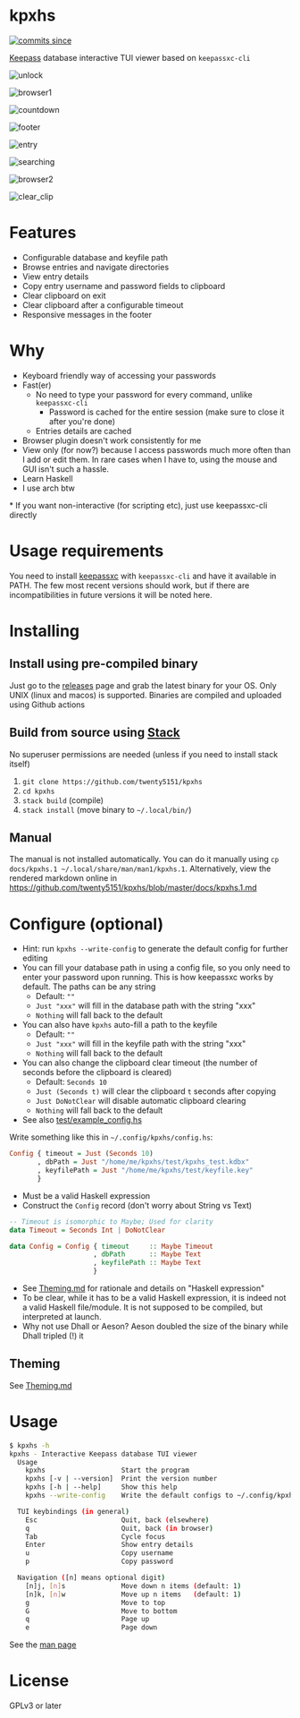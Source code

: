 # kpxhs

[![commits since](https://img.shields.io/github/commits-since/twenty5151/kpxhs/latest)](https://GitHub.com/twenty5151/kpxhs/commit/)

[Keepass](https://keepass.info/) database interactive TUI viewer based on `keepassxc-cli`

![unlock](pics/unlock.png)

![browser1](pics/browser1.png)

![countdown](pics/countdown.png)

![footer](pics/responsive_footer.png)

![entry](pics/entry.png)

![searching](pics/searching.png)

![browser2](pics/browser2.png)

![clear_clip](pics/clear_clip.png)

# Features
- Configurable database and keyfile path
- Browse entries and navigate directories
- View entry details
- Copy entry username and password fields to clipboard
- Clear clipboard on exit
- Clear clipboard after a configurable timeout
- Responsive messages in the footer

# Why
- Keyboard friendly way of accessing your passwords
- Fast(er)
    - No need to type your password for every command, unlike `keepassxc-cli`
        - Password is cached for the entire session (make sure to close it after you're done)
    - Entries details are cached
- Browser plugin doesn't work consistently for me
- View only (for now?) because I access passwords much more often than I add or edit them. In rare cases when I have to, using the mouse and GUI isn't such a hassle.
- Learn Haskell
- I use arch btw

\* If you want non-interactive (for scripting etc), just use keepassxc-cli directly


# Usage requirements
You need to install [keepassxc](https://github.com/keepassxreboot/keepassxc/) with `keepassxc-cli` and have it available in PATH. The few most recent versions should work, but if there are incompatibilities in future versions it will be noted here.

# Installing

## Install using pre-compiled binary

Just go to the [releases](https://github.com/twenty5151/kpxhs/releases/) page and grab the latest binary for your OS. Only UNIX (linux and macos) is supported. Binaries are compiled and uploaded using Github actions

## Build from source using [Stack](https://docs.haskellstack.org/en/stable/README/)

No superuser permissions are needed (unless if you need to install stack itself)

1. `git clone https://github.com/twenty5151/kpxhs`
2. `cd kpxhs`
3. `stack build` (compile)
4. `stack install` (move binary to `~/.local/bin/`)

## Manual

The manual is not installed automatically. You can do it manually using `cp docs/kpxhs.1 ~/.local/share/man/man1/kpxhs.1`. Alternatively, view the rendered markdown online in https://github.com/twenty5151/kpxhs/blob/master/docs/kpxhs.1.md

# Configure (optional)

- Hint: run `kpxhs --write-config` to generate the default config for further editing
- You can fill your database path in using a config file, so you only need to enter your password upon running. This is how keepassxc works by default. The paths can be any string
    - Default: `""`
    - `Just "xxx"` will fill in the database path with the string "xxx"
    - `Nothing` will fall back to the default
- You can also have `kpxhs` auto-fill a path to the keyfile
    - Default: `""`
    - `Just "xxx"` will fill in the keyfile path with the string "xxx"
    - `Nothing` will fall back to the default
- You can also change the clipboard clear timeout (the number of seconds before the clipboard is cleared)
    - Default: `Seconds 10`
    - `Just (Seconds t)` will clear the clipboard `t` seconds after copying
    - `Just DoNotClear` will disable automatic clipboard clearing
    - `Nothing` will fall back to the default
- See also [test/example_config.hs](test/example_config.hs)

Write something like this in `~/.config/kpxhs/config.hs`:

```hs
Config { timeout = Just (Seconds 10)
       , dbPath = Just "/home/me/kpxhs/test/kpxhs_test.kdbx"
       , keyfilePath = Just "/home/me/kpxhs/test/keyfile.key"
       }
```

- Must be a valid Haskell expression
- Construct the `Config` record (don't worry about String vs Text)

```hs
-- Timeout is isomorphic to Maybe; Used for clarity
data Timeout = Seconds Int | DoNotClear

data Config = Config { timeout     :: Maybe Timeout
                     , dbPath      :: Maybe Text
                     , keyfilePath :: Maybe Text
                     }
```

- See [Theming.md](Theming.md) for rationale and details on "Haskell expression"
- To be clear, while it has to be a valid Haskell expression, it is indeed not a valid Haskell file/module. It is not supposed to be compiled, but interpreted at launch.
- Why not use Dhall or Aeson? Aeson doubled the size of the binary while Dhall tripled (!) it

## Theming

See [Theming.md](Theming.md)

# Usage

```sh
$ kpxhs -h
kpxhs - Interactive Keepass database TUI viewer
  Usage
    kpxhs                   Start the program
    kpxhs [-v | --version]  Print the version number
    kpxhs [-h | --help]     Show this help
    kpxhs --write-config    Write the default configs to ~/.config/kpxhs/

  TUI keybindings (in general)
    Esc                     Quit, back (elsewhere)
    q                       Quit, back (in browser)
    Tab                     Cycle focus
    Enter                   Show entry details
    u                       Copy username
    p                       Copy password

  Navigation ([n] means optional digit)
    [n]j, [n]s              Move down n items (default: 1)
    [n]k, [n]w              Move up n items   (default: 1)
    g                       Move to top
    G                       Move to bottom
    q                       Page up
    e                       Page down
```

See the [man page](./docs/kpxhs.1.md)

# License

GPLv3 or later
